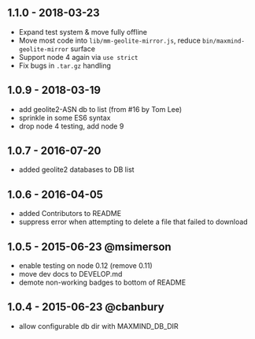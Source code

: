 ## 1.1.0 - 2018-03-23

- Expand test system & move fully offline
- Move most code into `lib/mm-geolite-mirror.js`, reduce `bin/maxmind-geolite-mirror` surface
- Support node 4 again via `use strict`
- Fix bugs in `.tar.gz` handling

## 1.0.9 - 2018-03-19

- add geolite2-ASN db to list (from #16 by Tom Lee)
- sprinkle in some ES6 syntax
- drop node 4 testing, add node 9

## 1.0.7 - 2016-07-20

- added geolite2 databases to DB list

## 1.0.6 - 2016-04-05

- added Contributors to README
- suppress error when attempting to delete a file that failed to download

## 1.0.5 - 2015-06-23  @msimerson

- enable testing on node 0.12 (remove 0.11)
- move dev docs to DEVELOP.md
- demote non-working badges to bottom of README

##  1.0.4 - 2015-06-23  @cbanbury

- allow configurable db dir with MAXMIND_DB_DIR

